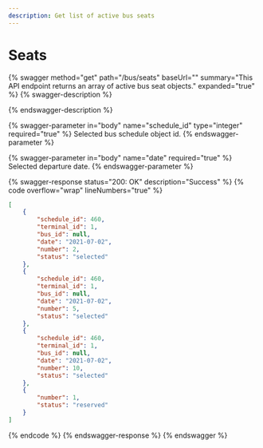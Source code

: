 ```yaml
---
description: Get list of active bus seats
---
```


# Seats

{% swagger method="get" path="/bus/seats" baseUrl="" summary="This API endpoint returns an array of active bus seat objects." expanded="true" %}
{% swagger-description %}

{% endswagger-description %}

{% swagger-parameter in="body" name="schedule_id" type="integer" required="true" %}
Selected bus schedule object id.
{% endswagger-parameter %}

{% swagger-parameter in="body" name="date" required="true" %}
Selected departure date.
{% endswagger-parameter %}

{% swagger-response status="200: OK" description="Success" %}
{% code overflow="wrap" lineNumbers="true" %}
```json
[
    {
        "schedule_id": 460,
        "terminal_id": 1,
        "bus_id": null,
        "date": "2021-07-02",
        "number": 2,
        "status": "selected"
    },
    {
        "schedule_id": 460,
        "terminal_id": 1,
        "bus_id": null,
        "date": "2021-07-02",
        "number": 5,
        "status": "selected"
    },
    {
        "schedule_id": 460,
        "terminal_id": 1,
        "bus_id": null,
        "date": "2021-07-02",
        "number": 10,
        "status": "selected"
    },
    {
        "number": 1,
        "status": "reserved"
    }
]
```
{% endcode %}
{% endswagger-response %}
{% endswagger %}
